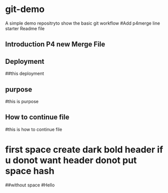 # git-demo
A simple demo repositryto show the basic git workflow
#Add p4merge line starter Readme file
## Introduction P4 new Merge File
## Deployment
##this deployment
## purpose
#this is purpose
## How to continue file 
#this is how to continue file
# first space create dark bold header if u donot want header donot put space hash
##without space 
#Hello